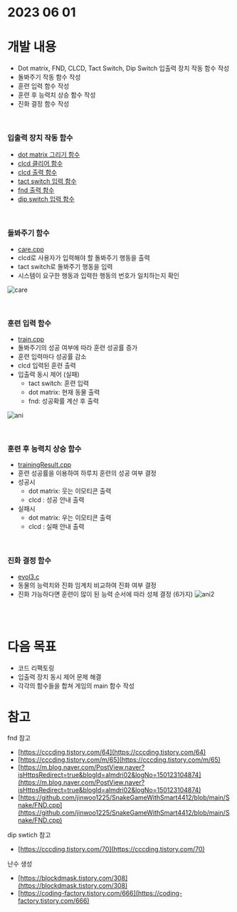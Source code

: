 # 2023 06 01
# 개발 내용
- Dot matrix, FND, CLCD, Tact Switch, Dip Switch 입출력 장치 작동 함수 작성
- 돌봐주기 작동 함수 작성
- 훈련 입력 함수 작성
- 훈련 후 능력치 상승 함수 작성
- 진화 결정 함수 작성

</br>

### 입출력 장치 작동 함수
- [dot matrix 그리기 함수](https://github.com/leejongseok1/digivice/blob/main/utils/drawDotMTX.cpp)
- [clcd 클리어 함수](https://github.com/leejongseok1/digivice/blob/main/utils/clearClcd.cpp)
- [clcd 출력 함수](https://github.com/leejongseok1/digivice/blob/main/utils/printClcd.cpp)
- [tact switch 입력 함수](https://github.com/leejongseok1/digivice/blob/main/utils/getTactSw.cpp)
- [fnd 출력 함수](https://github.com/leejongseok1/digivice/blob/main/utils/printFnd.cpp)
- [dip switch 입력 함수](https://github.com/leejongseok1/digivice/blob/main/utils/dipSw.cpp)

</br>

### 돌봐주기 함수
- [care.cpp](https://github.com/leejongseok1/digivice/blob/main/test/care.cpp)
- clcd로 사용자가 입력해야 할 돌봐주기 행동을 출력
- tact switch로 돌봐주기 행동을 입력
- 시스템이 요구한 행동과 입력한 행동의 번호가 일치하는지 확인

![care](https://github.com/leejongseok1/digivice/assets/79849878/11bbcf25-ccc5-4a8a-99e5-796dafb1e8dc)

</br>

### 훈련 입력 함수
- [train.cpp](https://github.com/leejongseok1/digivice/blob/main/test/train.cpp)
- 돌봐주기의 성공 여부에 따라 훈련 성공률 증가
- 훈련 입력마다 성공률 감소
- clcd 입력된 훈련 출력
- 입출력 동시 제어 (실패)
	- tact switch: 훈련 입력
	- dot matrix: 현재 동물 출력
	- fnd: 성공확률 계산 후 출력

![ani](https://github.com/leejongseok1/digivice/assets/79849878/43e49870-857e-4cff-a138-d5cb2e82409c)

</br>

### 훈련 후 능력치 상승 함수
- [trainingResult.cpp](https://github.com/leejongseok1/digivice/blob/main/test/trainingResult.cpp)
- 훈련 성공률을 이용하여 하루치 훈련의 성공 여부 결정
- 성공시 
	- dot matrix: 웃는 이모티콘 출력
	- clcd : 성공 안내 출력
- 실패시 
	- dot matrix:  우는 이모티콘 출력
	- clcd : 실패 안내 출력

</br>

### 진화 결정 함수
- [evol3.c](https://github.com/leejongseok1/digivice/blob/main/test/evol3.)
- 동물의 능력치와 진화 임계치 비교하여 진화 여부 결정
- 진화 가능하다면 훈련이 많이 된 능력 순서에 따라 성체 결정 (6가지)
![ani2](https://github.com/leejongseok1/digivice/assets/79849878/a4aa009e-fe29-4251-834b-851206802a68)

</br></br>

# 다음 목표
- 코드 리팩토링
- 입출력 장치 동시 제어 문제 해결
- 각각의 함수들을 합쳐 게임의 main 함수 작성

# 참고
fnd 참고
- [https://cccding.tistory.com/64](https://cccding.tistory.com/64)
- [https://cccding.tistory.com/m/65](https://cccding.tistory.com/m/65)
- [https://m.blog.naver.com/PostView.naver?isHttpsRedirect=true&blogId=almdri02&logNo=150123104874](https://m.blog.naver.com/PostView.naver?isHttpsRedirect=true&blogId=almdri02&logNo=150123104874)
- [https://github.com/jinwoo1225/SnakeGameWithSmart4412/blob/main/Snake/FND.cpp](https://github.com/jinwoo1225/SnakeGameWithSmart4412/blob/main/Snake/FND.cpp)

dip swtich 참고
- [https://cccding.tistory.com/70](https://cccding.tistory.com/70)

난수 생성
- [https://blockdmask.tistory.com/308](https://blockdmask.tistory.com/308)
- [https://coding-factory.tistory.com/666](https://coding-factory.tistory.com/666)
